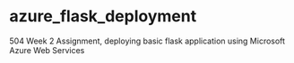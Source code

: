 # azure_flask_deployment
504 Week 2 Assignment, deploying basic flask application using Microsoft Azure Web Services

